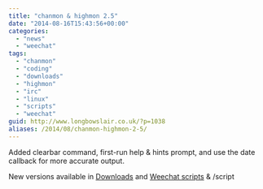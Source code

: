 ```yaml
---
title: "chanmon & highmon 2.5"
date: "2014-08-16T15:43:56+00:00"
categories: 
  - "news"
  - "weechat"
tags: 
  - "chanmon"
  - "coding"
  - "downloads"
  - "highmon"
  - "irc"
  - "linux"
  - "scripts"
  - "weechat"
guid: http://www.longbowslair.co.uk/?p=1038
aliases: /2014/08/chanmon-highmon-2-5/
---
```


Added clearbar command, first-run help & hints prompt, and use the date callback for more accurate output.

New versions available in [Downloads](/downloads/) and [Weechat scripts](http://www.weechat.org/scripts/) & /script
